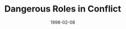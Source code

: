---
layout: message
category: message
series: "The Jagged Edge"
title: "Dangerous Roles in Conflict"
date: 1998-02-08
audio-description: "How to deal with conflict without killing everybody! "
audio: ""
audio-title: "Dangerous Roles in Conflict"
audio-duration: "&#58;"
---